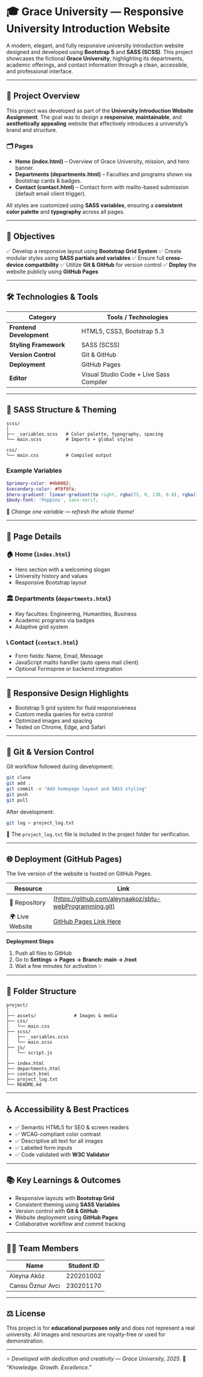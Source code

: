 # 🎓 **Grace University — Responsive University Introduction Website**

A modern, elegant, and fully responsive university introduction website designed and developed using **Bootstrap 5** and **SASS (SCSS)**.
This project showcases the fictional **Grace University**, highlighting its departments, academic offerings, and contact information through a clean, accessible, and professional interface.

---

## 🧭 **Project Overview**

This project was developed as part of the **University Introduction Website Assignment**.
The goal was to design a **responsive**, **maintainable**, and **aesthetically appealing** website that effectively introduces a university’s brand and structure.

### 🗂️ Pages

* **Home (index.html)** – Overview of Grace University, mission, and hero banner.
* **Departments (departments.html)** – Faculties and programs shown via Bootstrap cards & badges.
* **Contact (contact.html)** – Contact form with mailto-based submission (default email client trigger).

All styles are customized using **SASS variables**, ensuring a **consistent color palette** and **typography** across all pages.

---

## 🎯 **Objectives**

✅ Develop a responsive layout using **Bootstrap Grid System**
✅ Create modular styles using **SASS partials and variables**
✅ Ensure full **cross-device compatibility**
✅ Utilize **Git & GitHub** for version control
✅ **Deploy** the website publicly using **GitHub Pages**

---

## 🛠️ **Technologies & Tools**

| Category                 | Tools / Technologies                             |
| ------------------------ | ------------------------------------------------ |
| **Frontend Development** | HTML5, CSS3, Bootstrap 5.3 |
| **Styling Framework**    | SASS (SCSS)                                      |
| **Version Control**      | Git & GitHub                                     |
| **Deployment**           | GitHub Pages                                     |
| **Editor**               | Visual Studio Code + Live Sass Compiler          |

---

## 🎨 **SASS Structure & Theming**

```
scss/
│
├── _variables.scss   # Color palette, typography, spacing
└── main.scss         # Imports + global styles

css/
└── main.css          # Compiled output
```

### Example Variables

```scss
$primary-color: #4b0082;
$secondary-color: #f8f9fa;
$hero-gradient: linear-gradient(to right, rgba(75, 0, 130, 0.8), rgba(123, 45, 191, 0.8));
$body-font: 'Poppins', sans-serif;
```

🎨 *Change one variable — refresh the whole theme!*

---

## 🧩 **Page Details**

### 🏠 Home (`index.html`)

* Hero section with a welcoming slogan
* University history and values
* Responsive Bootstrap layout

### 🏛️ Departments (`departments.html`)

* Key faculties: Engineering, Humanities, Business
* Academic programs via badges
* Adaptive grid system

### 📞 Contact (`contact.html`)

* Form fields: Name, Email, Message
* JavaScript mailto handler (auto opens mail client)
* Optional Formspree or backend integration

---

## 📱 **Responsive Design Highlights**

* Bootstrap 5 grid system for fluid responsiveness
* Custom media queries for extra control
* Optimized images and spacing
* Tested on Chrome, Edge, and Safari

---

## 💾 **Git & Version Control**

Git workflow followed during development:

```bash
git clone
git add .
git commit -m "Add homepage layout and SASS styling"
git push
git pull
```

After development:

```bash
git log > project_log.txt
```

📄 The `project_log.txt` file is included in the project folder for verification.

---

## 🌐 **Deployment (GitHub Pages)**

The live version of the website is hosted on GitHub Pages.

| Resource        | Link                        |
| --------------- | --------------------------- |
| 🧩 Repository   | [(https://github.com/aleynaakoz/sbtu-webProgramming.git)](#)  |
| 🌍 Live Website | [GitHub Pages Link Here](#) |

**Deployment Steps**

1. Push all files to GitHub
2. Go to **Settings → Pages → Branch: main → /root**
3. Wait a few minutes for activation ✨

---

## 📁 **Folder Structure**

```
project/
│
├── assets/              # Images & media
├── css/
│   └── main.css
├── scss/
│   ├── _variables.scss
│   └── main.scss
├── js/
│   └── script.js
│
├── index.html
├── departments.html
├── contact.html
├── project_log.txt
└── README.md
```

---

## ♿ **Accessibility & Best Practices**

* ✅ Semantic HTML5 for SEO & screen readers
* ✅ WCAG-compliant color contrast
* ✅ Descriptive alt text for all images
* ✅ Labelled form inputs
* ✅ Code validated with **W3C Validator**

---

## 📚 **Key Learnings & Outcomes**

* Responsive layouts with **Bootstrap Grid**
* Consistent theming using **SASS Variables**
* Version control with **Git & GitHub**
* Website deployment using **GitHub Pages**
* Collaborative workflow and commit tracking

---

## 👩‍💻 **Team Members**

| Name             | Student ID     |
| ------------     | -------------- |
| Aleyna Aköz      | 220201002      |     
| Cansu Öznur Avcı | 230201170      |                |


---

## ⚖️ **License**

This project is for **educational purposes only** and does not represent a real university.
All images and resources are royalty-free or used for demonstration.

---

⭐ *Developed with dedication and creativity — Grace University, 2025.*
💜 *“Knowledge. Growth. Excellence.”*
